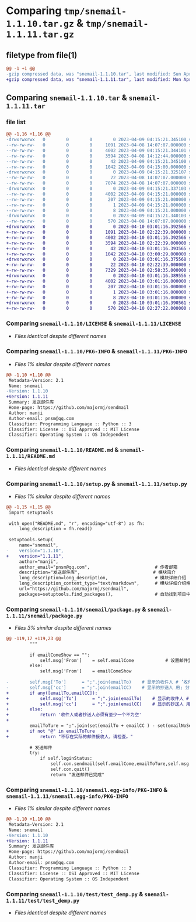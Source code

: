 # Comparing `tmp/snemail-1.1.10.tar.gz` & `tmp/snemail-1.1.11.tar.gz`

## filetype from file(1)

```diff
@@ -1 +1 @@
-gzip compressed data, was "snemail-1.1.10.tar", last modified: Sun Apr  9 04:15:21 2023, max compression
+gzip compressed data, was "snemail-1.1.11.tar", last modified: Mon Apr 10 03:01:16 2023, max compression
```

## Comparing `snemail-1.1.10.tar` & `snemail-1.1.11.tar`

### file list

```diff
@@ -1,16 +1,16 @@
-drwxrwxrwx   0        0        0        0 2023-04-09 04:15:21.345100 snemail-1.1.10/
--rw-rw-rw-   0        0        0     1091 2023-04-08 14:07:07.000000 snemail-1.1.10/LICENSE
--rw-rw-rw-   0        0        0     4002 2023-04-09 04:15:21.344101 snemail-1.1.10/PKG-INFO
--rw-rw-rw-   0        0        0     3594 2023-04-08 14:12:44.000000 snemail-1.1.10/README.md
--rw-rw-rw-   0        0        0       42 2023-04-09 04:15:21.345100 snemail-1.1.10/setup.cfg
--rw-rw-rw-   0        0        0     1042 2023-04-09 04:15:00.000000 snemail-1.1.10/setup.py
-drwxrwxrwx   0        0        0        0 2023-04-09 04:15:21.325107 snemail-1.1.10/snemail/
--rw-rw-rw-   0        0        0       22 2023-04-08 14:07:07.000000 snemail-1.1.10/snemail/__init__.py
--rw-rw-rw-   0        0        0     7074 2023-04-08 14:07:07.000000 snemail-1.1.10/snemail/package.py
-drwxrwxrwx   0        0        0        0 2023-04-09 04:15:21.337103 snemail-1.1.10/snemail.egg-info/
--rw-rw-rw-   0        0        0     4002 2023-04-09 04:15:21.000000 snemail-1.1.10/snemail.egg-info/PKG-INFO
--rw-rw-rw-   0        0        0      207 2023-04-09 04:15:21.000000 snemail-1.1.10/snemail.egg-info/SOURCES.txt
--rw-rw-rw-   0        0        0        1 2023-04-09 04:15:21.000000 snemail-1.1.10/snemail.egg-info/dependency_links.txt
--rw-rw-rw-   0        0        0        8 2023-04-09 04:15:21.000000 snemail-1.1.10/snemail.egg-info/top_level.txt
-drwxrwxrwx   0        0        0        0 2023-04-09 04:15:21.340103 snemail-1.1.10/test/
--rw-rw-rw-   0        0        0      570 2023-04-08 14:07:07.000000 snemail-1.1.10/test/test_demp.py
+drwxrwxrwx   0        0        0        0 2023-04-10 03:01:16.392566 snemail-1.1.11/
+-rw-rw-rw-   0        0        0     1091 2023-04-10 02:22:39.000000 snemail-1.1.11/LICENSE
+-rw-rw-rw-   0        0        0     4002 2023-04-10 03:01:16.392566 snemail-1.1.11/PKG-INFO
+-rw-rw-rw-   0        0        0     3594 2023-04-10 02:22:39.000000 snemail-1.1.11/README.md
+-rw-rw-rw-   0        0        0       42 2023-04-10 03:01:16.393565 snemail-1.1.11/setup.cfg
+-rw-rw-rw-   0        0        0     1042 2023-04-10 03:00:29.000000 snemail-1.1.11/setup.py
+drwxrwxrwx   0        0        0        0 2023-04-10 03:01:16.375568 snemail-1.1.11/snemail/
+-rw-rw-rw-   0        0        0       22 2023-04-10 02:22:39.000000 snemail-1.1.11/snemail/__init__.py
+-rw-rw-rw-   0        0        0     7329 2023-04-10 02:58:35.000000 snemail-1.1.11/snemail/package.py
+drwxrwxrwx   0        0        0        0 2023-04-10 03:01:16.389556 snemail-1.1.11/snemail.egg-info/
+-rw-rw-rw-   0        0        0     4002 2023-04-10 03:01:16.000000 snemail-1.1.11/snemail.egg-info/PKG-INFO
+-rw-rw-rw-   0        0        0      207 2023-04-10 03:01:16.000000 snemail-1.1.11/snemail.egg-info/SOURCES.txt
+-rw-rw-rw-   0        0        0        1 2023-04-10 03:01:16.000000 snemail-1.1.11/snemail.egg-info/dependency_links.txt
+-rw-rw-rw-   0        0        0        8 2023-04-10 03:01:16.000000 snemail-1.1.11/snemail.egg-info/top_level.txt
+drwxrwxrwx   0        0        0        0 2023-04-10 03:01:16.390561 snemail-1.1.11/test/
+-rw-rw-rw-   0        0        0      570 2023-04-10 02:27:22.000000 snemail-1.1.11/test/test_demp.py
```

### Comparing `snemail-1.1.10/LICENSE` & `snemail-1.1.11/LICENSE`

 * *Files identical despite different names*

### Comparing `snemail-1.1.10/PKG-INFO` & `snemail-1.1.11/PKG-INFO`

 * *Files 1% similar despite different names*

```diff
@@ -1,10 +1,10 @@
 Metadata-Version: 2.1
 Name: snemail
-Version: 1.1.10
+Version: 1.1.11
 Summary: 发送邮件库
 Home-page: https://github.com/majormj/sendmail
 Author: manji
 Author-email: pnsm@qq.com
 Classifier: Programming Language :: Python :: 3
 Classifier: License :: OSI Approved :: MIT License
 Classifier: Operating System :: OS Independent
```

### Comparing `snemail-1.1.10/README.md` & `snemail-1.1.11/README.md`

 * *Files identical despite different names*

### Comparing `snemail-1.1.10/setup.py` & `snemail-1.1.11/setup.py`

 * *Files 1% similar despite different names*

```diff
@@ -1,15 +1,15 @@
 import setuptools
 
 with open("README.md", "r", encoding="utf-8") as fh:
     long_description = fh.read()
 
 setuptools.setup(
     name="snemail",
-    version="1.1.10",
+    version="1.1.11",
     author="manji",
     author_email="pnsm@qq.com",                         # 作者邮箱
     description="发送邮件库",                            # 模块简介
     long_description=long_description,                  # 模块详细介绍
     long_description_content_type="text/markdown",      # 模块详细介绍格式
     url="https://github.com/majormj/sendmail",
     packages=setuptools.find_packages(),                # 自动找到项目中导入的模块
```

### Comparing `snemail-1.1.10/snemail/package.py` & `snemail-1.1.11/snemail/package.py`

 * *Files 3% similar despite different names*

```diff
@@ -119,17 +119,23 @@
         """
 
         if emailComeShow == "":
             self.msg['From']    = self.emailCome            # 设置邮件显示的发送人
         else:
             self.msg['From']    = emailComeShow 
 
-        self.msg['To']      = ";".join(emailTo)    # 显示的收件人 # ’收件人1；收件人2；收件人3....‘
-        self.msg['cc']      = ";".join(emailCC)    # 显示的抄送人 用; 分割
+        if any([emailTo,emailCC]):
+            self.msg['To']      = ";".join(emailTo)    # 显示的收件人 # ’收件人1；收件人2；收件人3....‘
+            self.msg['cc']      = ";".join(emailCC)    # 显示的抄送人 用; 分割
+        else:
+            return '收件人或者抄送人必须有至少一个不为空'
+        
         emailToTure = ";".join(set(emailTo + emailCC ) - set(emailNoSend))  # 实际发送的邮件列表
+        if not "@" in emailToTure  :
+            return "不存在实际的邮件接收人，请检查。"
 
         # 发送邮件
         try:
             if self.loginStatus:
                 self.con.sendmail(self.emailCome,emailToTure,self.msg.as_string())
                 self.con.quit()
                 return "发送邮件已完成"
```

### Comparing `snemail-1.1.10/snemail.egg-info/PKG-INFO` & `snemail-1.1.11/snemail.egg-info/PKG-INFO`

 * *Files 1% similar despite different names*

```diff
@@ -1,10 +1,10 @@
 Metadata-Version: 2.1
 Name: snemail
-Version: 1.1.10
+Version: 1.1.11
 Summary: 发送邮件库
 Home-page: https://github.com/majormj/sendmail
 Author: manji
 Author-email: pnsm@qq.com
 Classifier: Programming Language :: Python :: 3
 Classifier: License :: OSI Approved :: MIT License
 Classifier: Operating System :: OS Independent
```

### Comparing `snemail-1.1.10/test/test_demp.py` & `snemail-1.1.11/test/test_demp.py`

 * *Files identical despite different names*

